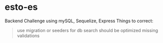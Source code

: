 # esto-es
Backend Challenge using mySQL, Sequelize, Express
Things to correct: 

>use migration or seeders for db
>search should be optimized 
>missing validations
